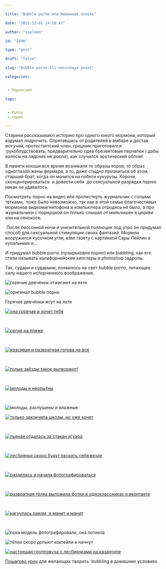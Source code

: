 ```yaml
---

title: "Bubble porno или Невинная похоть"

date: "2011-12-01 14:10:47"

author: "sspleen"

id: "2496"

type: "post"

draft: "false"

slug: "bubble-porno-ili-nevinnaya-poxot"

categories:


 - Порноскоп

tags:


 - Funny
 - порно

---
```

Старики рассказывают историю про одного юного мормона, который вздумал подрочить. Спрятавшись от родителей в амбаре и достав могучий, протестантский член, грешник приготовился  рукоблудствовать, предварительно одев брезентовые перчатки ( дабы волосы на ладонях не росли), как случился эротический облом!  
  
В памяти юноши все время возникали то образы коров, то образ одноглазой жены фермера, а то, даже стыдно признаться об этом, старший брат, когда он мочится на побеги кукурузы. Короче, сконцентрироваться  и довести себя  до сексуальной разрядки парню никак не удавалось.  
  
Посмотреть порно на видео или пролистнуть журнальчик с голыми тётками,  тоже было невозможно, так как в этой семье благочестивых мормонов видеомагнитофона и компьютера отродясь не было, а про журнальчики с порнушкой он только слышал от мальчишек в церкви или на сенокосе.  

 После бессонной ночи и унизительной поллюции под утро он придумал способ для сексуальной стимуляции своих фантазий. Мормон вооружился кусочком угля, взял газету с картинкой Сары Пейлин в купальнике и...

  
И придумал bubble porno (пузырьковое порно) или bubbling, как его стали называть калифорнийские хипстеры и photoshop задроты.  
  
Так, судари и сударыни, появилось на свет bubble porno, питающее силу нашего испорченного воображения.  
  
![горячие девчёнки отжигают на яхте](/uploads/2012/05/bubble-porn-2.jpg "bubble-porn-разврат")  
  
![оригинал bubble порно](/uploads/2012/05/bubble-porn-1.jpg "bubble-porn-1")  

Горячие девчёнки жгут на яхте

  

[![она горячая и хочет тебя](/uploads/2012/05/порно-с-пузырями1.jpg "порно с пузырями1")](/2011/12/bubble-porno-ili-nevinnaya-poxot/porno-s-puzyryami1/)

  
   

[![оргия на пляже](/uploads/2012/05/порно-с-пузырями.jpg "порно с пузырями")](/2011/12/bubble-porno-ili-nevinnaya-poxot/porno-s-puzyryami/)

  
   

[![красивая и развратная готова на всё](/uploads/2012/05/порно-пузыри-341x1024.jpg "порно пузыри")](/2011/12/bubble-porno-ili-nevinnaya-poxot/porno-puzyri/)

  
   

[![голые звёзды такое вытворяют!](/uploads/2012/05/bubbling-rihanna-354x1024.jpg "bubbling-rihanna")](/2011/12/bubble-porno-ili-nevinnaya-poxot/bubbling-rihanna/)

  
   

[![молоды и неопытны](/uploads/2012/05/bubble-porn-original1.jpg "bubble porn original1")](/2011/12/bubble-porno-ili-nevinnaya-poxot/bubble-porn-original1/)

  
   

![молоды, распущены и влажные](/uploads/2012/05/bubble-porn-end1.jpg "bubble porn end1")

  

  

[![только закончила школы, но уже хочет](/uploads/2012/05/bubble-porn-original.jpg "bubble porn original")](/2011/12/bubble-porno-ili-nevinnaya-poxot/bubble-porn-original/)

  
   

[![пьяная отдалась за стакан ягуара](/uploads/2012/05/bubble-porn-end.jpg "bubble porn end")](/2011/12/bubble-porno-ili-nevinnaya-poxot/bubble-porn-end/)

  
   

[![лесбиянки скоро будут ласкать себя везде](/uploads/2012/05/порно-в-пузырях.jpg "порно в пузырях")](/2011/12/bubble-porno-ili-nevinnaya-poxot/porno-v-puzyryax/)

  
   

[![разделась и начала фотографироваться](/uploads/2012/05/отпузырили3.jpg "порно с пузырями2")](/2011/12/bubble-porno-ili-nevinnaya-poxot/otpuzyrili3/)

  
   

[![развратная тёлка выложила фотки в одноклассниках и вконтакте ](/uploads/2012/05/отпузырили1-681x1024.jpg "порно для сектантов")](/2011/12/bubble-porno-ili-nevinnaya-poxot/otpuzyrili1/)

  
   

[![нагнулась раком, и манит и манит](/uploads/2012/05/отпузырили.jpg "порно с пузырями3")](/2011/12/bubble-porno-ili-nevinnaya-poxot/otpuzyrili/)

  
   

![пока модель фотографировали, она потекла](/uploads/2012/05/bubble-pic1.jpg "bubble порно pic1")

  

![тёлки скоро допьют коктейли и начнут](/uploads/2012/05/bubble-pic.jpg "bubble порнуха")

  

[![настоящая групповуха с лесбиянками на казантипе](/uploads/2012/05/bubbling-1024x718.png "bubbling порно")](/2011/12/bubble-porno-ili-nevinnaya-poxot/bubbling/)

  
[Пошагово урок](http://forum.bodybuilding.com/showthread.php?t=127185813&page=11) для желающих творить  bubbling в домашних условиях.